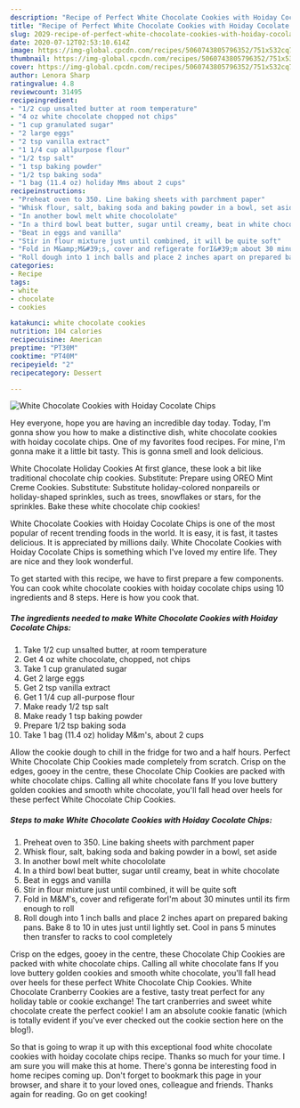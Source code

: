 ```yaml
---
description: "Recipe of Perfect White Chocolate Cookies with Hoiday Cocolate Chips"
title: "Recipe of Perfect White Chocolate Cookies with Hoiday Cocolate Chips"
slug: 2029-recipe-of-perfect-white-chocolate-cookies-with-hoiday-cocolate-chips
date: 2020-07-12T02:53:10.614Z
image: https://img-global.cpcdn.com/recipes/5060743805796352/751x532cq70/white-chocolate-cookies-with-hoiday-cocolate-chips-recipe-main-photo.jpg
thumbnail: https://img-global.cpcdn.com/recipes/5060743805796352/751x532cq70/white-chocolate-cookies-with-hoiday-cocolate-chips-recipe-main-photo.jpg
cover: https://img-global.cpcdn.com/recipes/5060743805796352/751x532cq70/white-chocolate-cookies-with-hoiday-cocolate-chips-recipe-main-photo.jpg
author: Lenora Sharp
ratingvalue: 4.8
reviewcount: 31495
recipeingredient:
- "1/2 cup unsalted butter at room temperature"
- "4 oz white chocolate chopped not chips"
- "1 cup granulated sugar"
- "2 large eggs"
- "2 tsp vanilla extract"
- "1 1/4 cup allpurpose flour"
- "1/2 tsp salt"
- "1 tsp baking powder"
- "1/2 tsp baking soda"
- "1 bag (11.4 oz) holiday Mms about 2 cups"
recipeinstructions:
- "Preheat oven to 350. Line baking sheets with parchment paper"
- "Whisk flour, salt, baking soda and baking powder in a bowl, set aside"
- "In another bowl melt white chocololate"
- "In a third bowl beat butter, sugar until creamy, beat in white chocolate"
- "Beat in eggs and vanilla"
- "Stir in flour mixture just until combined, it will be quite soft"
- "Fold in M&amp;M&#39;s, cover and refigerate forI&#39;m about 30 minutes until its firm enough to roll"
- "Roll dough into 1 inch balls and place 2 inches apart on prepared baking pans. Bake 8 to 10 in utes just until lightly set. Cool in pans 5 minutes then transfer to racks to cool completely"
categories:
- Recipe
tags:
- white
- chocolate
- cookies

katakunci: white chocolate cookies 
nutrition: 104 calories
recipecuisine: American
preptime: "PT30M"
cooktime: "PT40M"
recipeyield: "2"
recipecategory: Dessert

---
```



![White Chocolate Cookies with Hoiday Cocolate Chips](https://img-global.cpcdn.com/recipes/5060743805796352/751x532cq70/white-chocolate-cookies-with-hoiday-cocolate-chips-recipe-main-photo.jpg)

Hey everyone, hope you are having an incredible day today. Today, I'm gonna show you how to make a distinctive dish, white chocolate cookies with hoiday cocolate chips. One of my favorites food recipes. For mine, I'm gonna make it a little bit tasty. This is gonna smell and look delicious.

White Chocolate Holiday Cookies At first glance, these look a bit like traditional chocolate chip cookies. Substitute: Prepare using OREO Mint Creme Cookies. Substitute: Substitute holiday-colored nonpareils or holiday-shaped sprinkles, such as trees, snowflakes or stars, for the sprinkles. Bake these white chocolate chip cookies!

White Chocolate Cookies with Hoiday Cocolate Chips is one of the most popular of recent trending foods in the world. It is easy, it is fast, it tastes delicious. It is appreciated by millions daily. White Chocolate Cookies with Hoiday Cocolate Chips is something which I've loved my entire life. They are nice and they look wonderful.


To get started with this recipe, we have to first prepare a few components. You can cook white chocolate cookies with hoiday cocolate chips using 10 ingredients and 8 steps. Here is how you cook that.

<!--inarticleads1-->

##### The ingredients needed to make White Chocolate Cookies with Hoiday Cocolate Chips:

1. Take 1/2 cup unsalted butter, at room temperature
1. Get 4 oz white chocolate, chopped, not chips
1. Take 1 cup granulated sugar
1. Get 2 large eggs
1. Get 2 tsp vanilla extract
1. Get 1 1/4 cup all-purpose flour
1. Make ready 1/2 tsp salt
1. Make ready 1 tsp baking powder
1. Prepare 1/2 tsp baking soda
1. Take 1 bag (11.4 oz) holiday M&amp;m&#39;s, about 2 cups


Allow the cookie dough to chill in the fridge for two and a half hours. Perfect White Chocolate Chip Cookies made completely from scratch. Crisp on the edges, gooey in the centre, these Chocolate Chip Cookies are packed with white chocolate chips. Calling all white chocolate fans If you love buttery golden cookies and smooth white chocolate, you&#39;ll fall head over heels for these perfect White Chocolate Chip Cookies. 

<!--inarticleads2-->

##### Steps to make White Chocolate Cookies with Hoiday Cocolate Chips:

1. Preheat oven to 350. Line baking sheets with parchment paper
1. Whisk flour, salt, baking soda and baking powder in a bowl, set aside
1. In another bowl melt white chocololate
1. In a third bowl beat butter, sugar until creamy, beat in white chocolate
1. Beat in eggs and vanilla
1. Stir in flour mixture just until combined, it will be quite soft
1. Fold in M&amp;M&#39;s, cover and refigerate forI&#39;m about 30 minutes until its firm enough to roll
1. Roll dough into 1 inch balls and place 2 inches apart on prepared baking pans. Bake 8 to 10 in utes just until lightly set. Cool in pans 5 minutes then transfer to racks to cool completely


Crisp on the edges, gooey in the centre, these Chocolate Chip Cookies are packed with white chocolate chips. Calling all white chocolate fans If you love buttery golden cookies and smooth white chocolate, you&#39;ll fall head over heels for these perfect White Chocolate Chip Cookies. White Chocolate Cranberry Cookies are a festive, tasty treat perfect for any holiday table or cookie exchange! The tart cranberries and sweet white chocolate create the perfect cookie! I am an absolute cookie fanatic (which is totally evident if you&#39;ve ever checked out the cookie section here on the blog!). 

So that is going to wrap it up with this exceptional food white chocolate cookies with hoiday cocolate chips recipe. Thanks so much for your time. I am sure you will make this at home. There's gonna be interesting food in home recipes coming up. Don't forget to bookmark this page in your browser, and share it to your loved ones, colleague and friends. Thanks again for reading. Go on get cooking!
